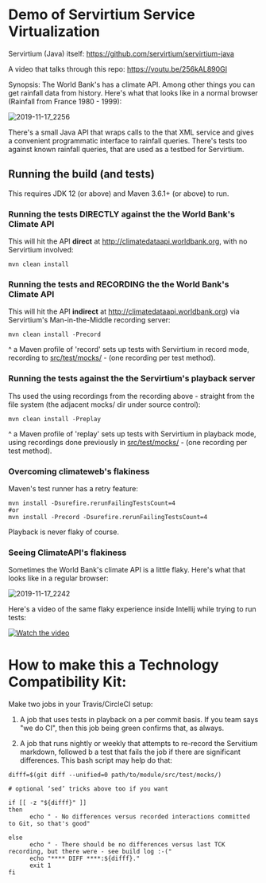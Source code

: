 # Demo of Servirtium Service Virtualization

Servirtium (Java) itself: https://github.com/servirtium/servirtium-java

A video that talks through this repo: https://youtu.be/256kAL890GI

Synopsis: The World Bank's has a climate API. Among other things you can get rainfall data from 
history. Here's what that looks like in a normal browser (Rainfall from France 1980 - 1999):

![2019-11-17_2256](https://user-images.githubusercontent.com/82182/69015669-0c06ce00-098e-11ea-963c-13f5e6cd9821.png)

There's a small Java API that wraps calls to the that XML service and gives a convenient programmatic
interface to rainfall queries.  There's tests too against known rainfall queries, that are used as
a testbed for Servirtium.

## Running the build (and tests)

This requires JDK 12 (or above) and Maven 3.6.1+ (or above) to run.

### Running the tests DIRECTLY against the the World Bank's Climate API 

This will hit the API **direct** at http://climatedataapi.worldbank.org, with 
no Servirtium involved:

```
mvn clean install 
```

### Running the tests and RECORDING the the World Bank's Climate API 

This will hit the API **indirect** at http://climatedataapi.worldbank.org) 
via Servirtium's Man-in-the-Middle recording server:

```
mvn clean install -Precord
```

^ a Maven profile of 'record' sets up tests with Servirtium in record mode, recording to
[src/test/mocks/](/servirtium/demo-java-climate-data-tck/tree/master/src/test/mocks) - 
(one recording per test method).

### Running the tests against the the Servirtium's playback server 

Ths used the using recordings from the recording above - straight from the file system (the adjacent mocks/ 
dir under source control):

```
mvn clean install -Preplay
```

^ a Maven profile of 'replay' sets up tests with Servirtium in playback mode, using recordings 
done previously in [src/test/mocks/](/servirtium/demo-java-climate-data-tck/tree/master/src/test/mocks) - 
(one recording per test method).

### Overcoming climateweb's flakiness

Maven's test runner has a retry feature:

```
mvn install -Dsurefire.rerunFailingTestsCount=4
#or
mvn install -Precord -Dsurefire.rerunFailingTestsCount=4
```

Playback is never flaky of course.

### Seeing ClimateAPI's flakiness

Sometimes the World Bank's climate API is a little flaky. Here's what that looks like in a regular 
browser:

![2019-11-17_2242](https://user-images.githubusercontent.com/82182/69015460-dfea4d80-098b-11ea-97b5-dbb75ced9f94.png)

Here's a video of the same flaky experience inside Intellij while trying to run tests:

[![Watch the video](https://user-images.githubusercontent.com/82182/68976194-2ce3ed80-07ed-11ea-8d8b-4340f608751f.png)](https://youtu.be/PEsVkMUH6uQ)

# How to make this a Technology Compatibility Kit:

Make two jobs in your Travis/CircleCI setup:

1. A job that uses tests in playback on a per commit basis. If you team says "we do CI", then this 
job being green confirms that, as always.

2. A job that runs nightly or weekly that attempts to re-record the Servitium markdown, followed b a 
test that fails the job if there are significant differences. This bash script may help do that:

```
difff=$(git diff --unified=0 path/to/module/src/test/mocks/)

# optional ‘sed’ tricks above too if you want

if [[ -z "${difff}" ]]
then
      echo " - No differences versus recorded interactions committed to Git, so that's good"

else
      echo " - There should be no differences versus last TCK recording, but there were - see build log :-("
      echo "**** DIFF ****:${difff}."
      exit 1
fi
```



